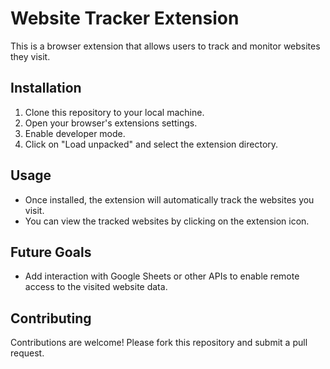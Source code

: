 # Website Tracker Extension

This is a browser extension that allows users to track and monitor websites they visit.

## Installation

1. Clone this repository to your local machine.
2. Open your browser's extensions settings.
3. Enable developer mode.
4. Click on "Load unpacked" and select the extension directory.

## Usage

- Once installed, the extension will automatically track the websites you visit.
- You can view the tracked websites by clicking on the extension icon.

## Future Goals

- Add interaction with Google Sheets or other APIs to enable remote access to the visited website data.

## Contributing

Contributions are welcome! Please fork this repository and submit a pull request.